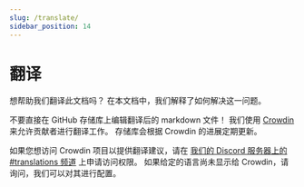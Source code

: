 ```yaml
---
slug: /translate/
sidebar_position: 14
---
```


# 翻译

想帮助我们翻译此文档吗？ 在本文档中，我们解释了如何解决这一问题。

不要直接在 GitHub 存储库上编辑翻译后的 markdown 文件！ 我们使用 [Crowdin][crowdin] 来允许贡献者进行翻译工作。 存储库会根据 Crowdin 的进展定期更新。

如果您想访问 Crowdin 项目以提供翻译建议，请在 [我们的 Discord 服务器上的 #translations 频道][discord] 上申请访问权限。 如果给定的语言尚未显示给 Crowdin，请询问，我们可以对其进行配置。

<!-- prettier-ignore-start -->

<!-- prettier-ignore-end -->
[crowdin]: https://crowdin.com/project/taskfile
[discord]: https://discord.gg/6TY36E39UK
